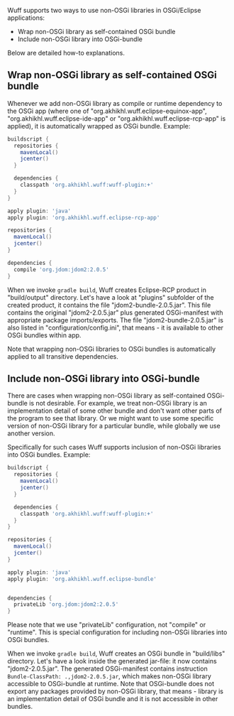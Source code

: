 Wuff supports two ways to use non-OSGi libraries in OSGi/Eclipse applications: 

- Wrap non-OSGi library as self-contained OSGi bundle
- Include non-OSGi library into OSGi-bundle

Below are detailed how-to explanations.

## Wrap non-OSGi library as self-contained OSGi bundle

Whenever we add non-OSGi library as compile or runtime dependency to the OSGi app (where one of  "org.akhikhl.wuff.eclipse-equinox-app", "org.akhikhl.wuff.eclipse-ide-app" or "org.akhikhl.wuff.eclipse-rcp-app" is applied), it is automatically wrapped as OSGi bundle. Example:

```groovy
buildscript {
  repositories {
    mavenLocal()
    jcenter()
  }

  dependencies {
    classpath 'org.akhikhl.wuff:wuff-plugin:+'
  }
}

apply plugin: 'java'
apply plugin: 'org.akhikhl.wuff.eclipse-rcp-app'

repositories {
  mavenLocal()
  jcenter()
}

dependencies {
  compile 'org.jdom:jdom2:2.0.5'
}
```

When we invoke `gradle build`, Wuff creates Eclipse-RCP product in "build/output" directory. Let's have a look at "plugins" subfolder of the created product, it contains the file "jdom2-bundle-2.0.5.jar". This file contains the original "jdom2-2.0.5.jar" plus generated OSGi-manifest with appropriate package imports/exports. The file "jdom2-bundle-2.0.5.jar" is also listed in "configuration/config.ini", that means - it is available to other OSGi bundles within app.

Note that wrapping non-OSGi libraries to OSGi bundles is automatically applied to all transitive dependencies.

## Include non-OSGi library into OSGi-bundle

There are cases when wrapping non-OSGi library as self-contained OSGi-bundle is not desirable. For example, we treat non-OSGi library is an implementation detail of some other bundle and don't want other parts of the program to see that library. Or we might want to use some specific version of non-OSGi library for a particular bundle, while globally we use another version.

Specifically for such cases Wuff supports inclusion of non-OSGi libraries into OSGi bundles. Example:

```groovy
buildscript {
  repositories {
    mavenLocal()
    jcenter()
  }

  dependencies {
    classpath 'org.akhikhl.wuff:wuff-plugin:+'
  }
}

repositories {
  mavenLocal()
  jcenter()
}

apply plugin: 'java'
apply plugin: 'org.akhikhl.wuff.eclipse-bundle'


dependencies {
  privateLib 'org.jdom:jdom2:2.0.5'
}
```

Please note that we use "privateLib" configuration, not "compile" or "runtime". This is special configuration for including non-OSGi libraries into OSGi bundles.

When we invoke `gradle build`, Wuff creates an OSGi bundle in "build/libs" directory. Let's have a look inside the generated jar-file: it now contains "jdom2-2.0.5.jar". The generated OSGi-manifest contains instruction `Bundle-ClassPath: .,jdom2-2.0.5.jar`, which makes non-OSGi library accessible to OSGi-bundle at runtime. Note that OSGi-bundle does not export any packages provided by non-OSGi library, that means - library is an implementation detail of OSGi bundle and it is not accessible in other bundles.